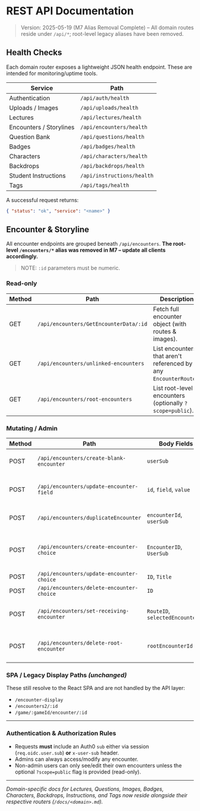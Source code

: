 # REST API Documentation

> Version: 2025-05-19 (M7 Alias Removal Complete) – All domain routes reside under `/api/*`; root-level legacy aliases have been removed.

## Health Checks

Each domain router exposes a lightweight JSON health endpoint. These are intended for monitoring/uptime tools.

| Service | Path |
|---------|------|
| Authentication | `/api/auth/health` |
| Uploads / Images | `/api/uploads/health` |
| Lectures | `/api/lectures/health` |
| Encounters / Storylines | `/api/encounters/health` |
| Question Bank | `/api/questions/health` |
| Badges | `/api/badges/health` |
| Characters | `/api/characters/health` |
| Backdrops | `/api/backdrops/health` |
| Student Instructions | `/api/instructions/health` |
| Tags | `/api/tags/health` |

A successful request returns:
```json
{ "status": "ok", "service": "<name>" }
```

## Encounter & Storyline

All encounter endpoints are grouped beneath `/api/encounters`. **The root-level `/encounters/*` alias was removed in M7 – update all clients accordingly.**

> NOTE: `:id` parameters must be numeric.

### Read-only
| Method | Path | Description |
|--------|------|-------------|
| GET | `/api/encounters/GetEncounterData/:id` | Fetch full encounter object (with routes & images). |
| GET | `/api/encounters/unlinked-encounters` | List encounters that aren't referenced by any `EncounterRoutes`. |
| GET | `/api/encounters/root-encounters` | List root-level encounters (optionally `?scope=public`). |

### Mutating / Admin
| Method | Path | Body Fields | Description |
|--------|------|-------------|-------------|
| POST | `/api/encounters/create-blank-encounter` | `userSub` | Create empty root encounter. |
| POST | `/api/encounters/update-encounter-field` | `id`, `field`, `value` | Generic field updater (owner/admin only). |
| POST | `/api/encounters/duplicateEncounter` | `encounterId`, `userSub` | Deep-copy encounter for given user. |
| POST | `/api/encounters/create-encounter-choice` | `EncounterID`, `UserSub` | Add blank route originating from encounter. |
| POST | `/api/encounters/update-encounter-choice` | `ID`, `Title` | Rename route. |
| POST | `/api/encounters/delete-encounter-choice` | `ID` | Remove route. |
| POST | `/api/encounters/set-receiving-encounter` | `RouteID`, `selectedEncounterID` | Link route → destination encounter (null to unlink). |
| POST | `/api/encounters/delete-root-encounter` | `rootEncounterId` | Permanently delete scenario tree (owner/admin). |

### SPA / Legacy Display Paths _(unchanged)_
These still resolve to the React SPA and are not handled by the API layer:
- `/encounter-display`
- `/encounters2/:id`
- `/game/:gameId/encounter/:id`

---

### Authentication & Authorization Rules
- Requests **must** include an Auth0 `sub` either via session (`req.oidc.user.sub`) **or** `x-user-sub` header.
- Admins can always access/modify any encounter.
- Non-admin users can only see/edit their own encounters unless the optional `?scope=public` flag is provided (read-only).

---

_Domain-specific docs for Lectures, Questions, Images, Badges, Characters, Backdrops, Instructions, and Tags now reside alongside their respective routers (`/docs/<domain>.md`)._
